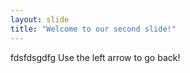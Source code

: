 ```yaml
---
layout: slide
title: "Welcome to our second slide!"
---
```

fdsfdsgdfg
Use the left arrow to go back!
